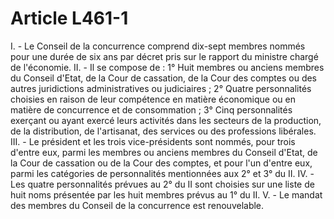 # Article L461-1

I. - Le Conseil de la concurrence comprend dix-sept membres nommés pour une durée de six ans par décret pris sur le rapport du ministre chargé de l'économie.   II. - Il se compose de :   1° Huit membres ou anciens membres du Conseil d'Etat, de la Cour de cassation, de la Cour des comptes ou des autres juridictions administratives ou judiciaires ;   2° Quatre personnalités choisies en raison de leur compétence en matière économique ou en matière de concurrence et de consommation ;   3° Cinq personnalités exerçant ou ayant exercé leurs activités dans les secteurs de la production, de la distribution, de l'artisanat, des services ou des professions libérales.   III. - Le président et les trois vice-présidents sont nommés, pour trois d'entre eux, parmi les membres ou anciens membres du Conseil d'Etat, de la Cour de cassation ou de la Cour des comptes, et pour l'un d'entre eux, parmi les catégories de personnalités mentionnées aux 2° et 3° du II.   IV. - Les quatre personnalités prévues au 2° du II sont choisies sur une liste de huit noms présentée par les huit membres prévus au 1° du II.   V. - Le mandat des membres du Conseil de la concurrence est renouvelable.